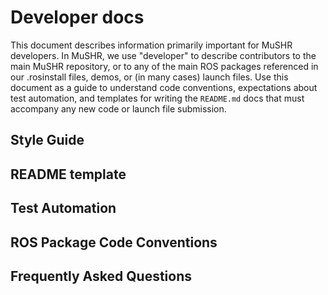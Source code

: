 # Developer docs

This document describes information primarily important for MuSHR developers. In MuSHR, we use "developer" to describe contributors to the main MuSHR repository, or to any of the main ROS packages referenced in our .rosinstall files, demos, or (in many cases) launch files. Use this document as a guide to understand code conventions, expectations about test automation, and templates for writing the `README.md` docs that must accompany any new code or launch file submission.

## Style Guide

## README template

## Test Automation

## ROS Package Code Conventions

## Frequently Asked Questions
